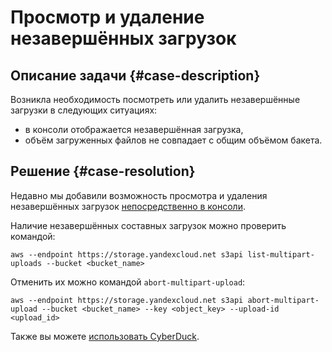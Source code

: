 # Просмотр и удаление незавершённых загрузок


## Описание задачи {#case-description}

Возникла необходимость посмотреть или удалить незавершённые загрузки в следующих ситуациях:
- в консоли отображается незавершённая загрузка,
- объём загруженных файлов не совпадает с общим объёмом бакета.

## Решение {#case-resolution}

Недавно мы добавили возможность просмотра и удаления незавершённых загрузок [непосредственно в консоли](https://cloud.yandex.ru/docs/storage/operations/objects/deleting-multipart).

Наличие незавершённых составных загрузок можно проверить командой:

```
aws --endpoint https://storage.yandexcloud.net s3api list-multipart-uploads --bucket <bucket_name>
```

Отменить их можно командой `abort-multipart-upload`:

```
aws --endpoint https://storage.yandexcloud.net s3api abort-multipart-upload --bucket <bucket_name> --key <object_key> --upload-id <upload_id>
```

Также вы можете [использовать CyberDuck](https://docs.cyberduck.io/protocols/s3/#multipart-uploads).

